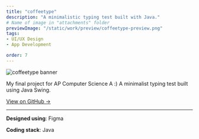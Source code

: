 ```yaml
---
title: "coffeetype"
description: "A minimalistic typing test built with Java."
# Name of image in "attachments" folder
previewImage: "/static/work/preview/coffeetype-preview.png"
tags:
- UI/UX Design
- App Development

order: 7
---
```


![coffeetype banner](/static/work/preview/coffeetype-preview.png)

My final project for AP Computer Science A :) A minimalist typing test built using Java Swing.

[View on GitHub →](https://github.com/brendan-ch/coffeetype)

---

**Designed using**: Figma

**Coding stack**: Java